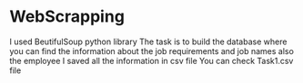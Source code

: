# WebScrapping
I used BeutifulSoup python library
The task is to build the database where you can find the information about the job requirements and job names also the employee
I saved all the information in csv file 
You can check Task1.csv file
